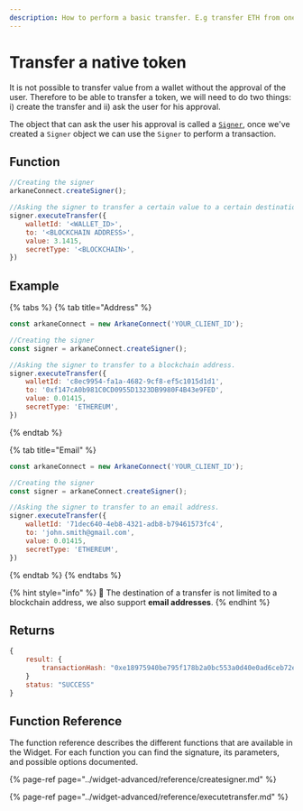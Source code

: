 ```yaml
---
description: How to perform a basic transfer. E.g transfer ETH from one wallet to another.
---
```


# Transfer a native token

It is not possible to transfer value from a wallet without the approval of the user. Therefore to be able to transfer a token, we will need to do two things: i\) create the transfer and ii\) ask the user for his approval.

The object that can ask the user his approval is called a [`Signer`](../widget-advanced/object-type-reference/signer.md), once we've created a `Signer` object we can use the `Signer` to perform a transaction.

## Function

```javascript
//Creating the signer
arkaneConnect.createSigner();

//Asking the signer to transfer a certain value to a certain destination.
signer.executeTransfer({
    walletId: '<WALLET_ID>',
    to: '<BLOCKCHAIN ADDRESS>',
    value: 3.1415,
    secretType: '<BLOCKCHAIN>',
})
```

## Example

{% tabs %}
{% tab title="Address" %}
```javascript
const arkaneConnect = new ArkaneConnect('YOUR_CLIENT_ID'); 

//Creating the signer
const signer = arkaneConnect.createSigner();

//Asking the signer to transfer to a blockchain address.
signer.executeTransfer({
    walletId: 'c8ec9954-fa1a-4682-9cf8-ef5c1015d1d1',
    to: '0xf147cA0b981C0CD0955D1323DB9980F4B43e9FED',
    value: 0.01415,
    secretType: 'ETHEREUM',
})
```
{% endtab %}

{% tab title="Email" %}
```javascript
const arkaneConnect = new ArkaneConnect('YOUR_CLIENT_ID'); 

//Creating the signer
const signer = arkaneConnect.createSigner();

//Asking the signer to transfer to an email address.
signer.executeTransfer({
    walletId: '71dec640-4eb8-4321-adb8-b79461573fc4',
    to: 'john.smith@gmail.com',
    value: 0.01415,
    secretType: 'ETHEREUM',
})
```
{% endtab %}
{% endtabs %}

{% hint style="info" %}
🧙 The destination of a transfer is not limited to a blockchain address, we also support **email addresses**.
{% endhint %}

## Returns

```javascript
{
    result: {
        transactionHash: "0xe18975940be795f178b2a0bc553a0d40e0ad6ceb72ee5f62ac53f0a816b4460f"
    }
    status: "SUCCESS"
}
```

## Function Reference

The function reference describes the different functions that are available in the Widget. For each function you can find the signature, its parameters, and possible options documented.

{% page-ref page="../widget-advanced/reference/createsigner.md" %}

{% page-ref page="../widget-advanced/reference/executetransfer.md" %}

